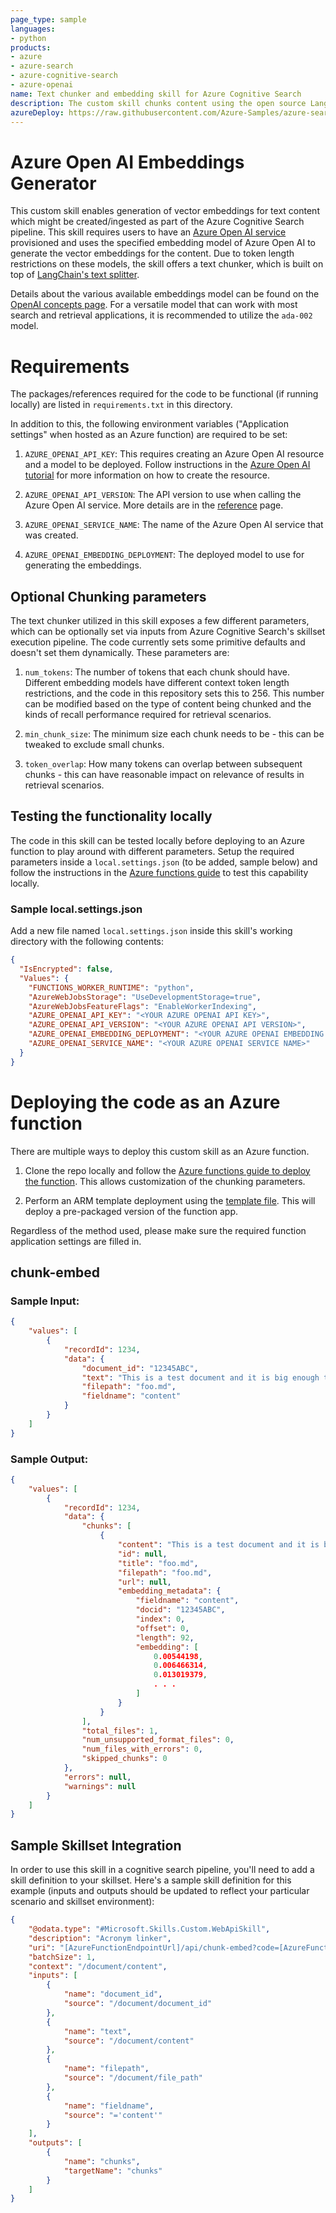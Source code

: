 ```yaml
---
page_type: sample
languages:
- python
products:
- azure
- azure-search
- azure-cognitive-search
- azure-openai
name: Text chunker and embedding skill for Azure Cognitive Search
description: The custom skill chunks content using the open source LangChain text chunker and then utilizes Azure Open AI service to generate vector embeddings for that content.
azureDeploy: https://raw.githubusercontent.com/Azure-Samples/azure-search-power-skills/main/Vector/EmbeddingsGenerator/azuredeploy.json
---
```


# Azure Open AI Embeddings Generator

This custom skill enables generation of vector embeddings for text content which might be created/ingested as part of the Azure Cognitive Search pipeline. This skill requires users to have an [Azure Open AI service](https://learn.microsoft.com/azure/cognitive-services/openai/) provisioned and uses the specified embedding model of Azure Open AI to generate the vector embeddings for the content. Due to token length restrictions on these models, the skill offers a text chunker, which is built on top of [LangChain's text splitter](https://python.langchain.com/en/latest/reference/modules/text_splitter.html).

Details about the various available embeddings model can be found on the [OpenAI concepts page](https://learn.microsoft.com/azure/cognitive-services/openai/concepts/models#embeddings-models). For a versatile model that can work with most search and retrieval applications, it is recommended to utilize the `ada-002` model.

# Requirements

The packages/references required for the code to be functional (if running locally) are listed in `requirements.txt` in this directory. 

In addition to this, the following environment variables ("Application settings" when hosted as an Azure function) are required to be set:

1. `AZURE_OPENAI_API_KEY`: This requires creating an Azure Open AI resource and a model to be deployed. Follow instructions in the [Azure Open AI tutorial](https://learn.microsoft.com/azure/cognitive-services/openai/how-to/create-resource?pivots=web-portal) for more information on how to create the resource.

2. `AZURE_OPENAI_API_VERSION`: The API version to use when calling the Azure Open AI service. More details are in the [reference](https://learn.microsoft.com/azure/cognitive-services/openai/reference#embeddings) page.

3. `AZURE_OPENAI_SERVICE_NAME`: The name of the Azure Open AI service that was created.

4. `AZURE_OPENAI_EMBEDDING_DEPLOYMENT`: The deployed model to use for generating the embeddings.

## Optional Chunking parameters

The text chunker utilized in this skill exposes a few different parameters, which can be optionally set via inputs from Azure Cognitive Search's skillset execution pipeline. The code currently sets some primitive defaults and doesn't set them dynamically. These parameters are:

1. `num_tokens`: The number of tokens that each chunk should have. Different embedding models have different context token length restrictions, and the code in this repository sets this to 256. This number can be modified based on the type of content being chunked and the kinds of recall performance required for retrieval scenarios.

2. `min_chunk_size`: The minimum size each chunk needs to be - this can be tweaked to exclude small chunks.

3. `token_overlap`: How many tokens can overlap between subsequent chunks - this can have reasonable impact on relevance of results in retrieval scenarios.

## Testing the functionality locally

The code in this skill can be tested locally before deploying to an Azure function to play around with different parameters. Setup the required parameters inside a `local.settings.json` (to be added, sample below) and follow the instructions in the [Azure functions guide](https://learn.microsoft.com/azure/azure-functions/functions-develop-local) to test this capability locally.

### Sample local.settings.json

Add a new file named `local.settings.json` inside this skill's working directory with the following contents:

```json
{
  "IsEncrypted": false,
  "Values": {
    "FUNCTIONS_WORKER_RUNTIME": "python",
    "AzureWebJobsStorage": "UseDevelopmentStorage=true",
    "AzureWebJobsFeatureFlags": "EnableWorkerIndexing",
    "AZURE_OPENAI_API_KEY": "<YOUR AZURE OPENAI API KEY>",
    "AZURE_OPENAI_API_VERSION": "<YOUR AZURE OPENAI API VERSION>",
    "AZURE_OPENAI_EMBEDDING_DEPLOYMENT": "<YOUR AZURE OPENAI EMBEDDING MODEL DEPLOYMENT>",
    "AZURE_OPENAI_SERVICE_NAME": "<YOUR AZURE OPENAI SERVICE NAME>"
  }
}
```

# Deploying the code as an Azure function

There are multiple ways to deploy this custom skill as an Azure function.

1. Clone the repo locally and follow the [Azure functions guide to deploy the function](https://learn.microsoft.com/azure/azure-functions/functions-develop-vs-code?tabs=python). This allows customization of the chunking parameters.

2. Perform an ARM template deployment using the [template file](azuredeploy.json). This will deploy a pre-packaged version of the function app.

Regardless of the method used, please make sure the required function application settings are filled in.

## chunk-embed

### Sample Input:

```json
{
    "values": [
        {
            "recordId": 1234,
            "data": {
                "document_id": "12345ABC",
                "text": "This is a test document and it is big enough to ensure that it meets the minimum chunk size.",
                "filepath": "foo.md",
                "fieldname": "content"
            }
        }
    ]
}

```

### Sample Output:

```json
{
    "values": [
        {
            "recordId": 1234,
            "data": {
                "chunks": [
                    {
                        "content": "This is a test document and it is big enough to ensure that it meets the minimum chunk size.",
                        "id": null,
                        "title": "foo.md",
                        "filepath": "foo.md",
                        "url": null,
                        "embedding_metadata": {
                            "fieldname": "content",
                            "docid": "12345ABC",
                            "index": 0,
                            "offset": 0,
                            "length": 92,
                            "embedding": [
                                0.00544198,
                                0.006466314,
                                0.013019379,
                                . . . 
                            ]
                        }
                    }
                ],
                "total_files": 1,
                "num_unsupported_format_files": 0,
                "num_files_with_errors": 0,
                "skipped_chunks": 0
            },
            "errors": null,
            "warnings": null
        }
    ]
}

```

## Sample Skillset Integration

In order to use this skill in a cognitive search pipeline, you'll need to add a skill definition to your skillset.
Here's a sample skill definition for this example (inputs and outputs should be updated to reflect your particular scenario and skillset environment):

```json
{
    "@odata.type": "#Microsoft.Skills.Custom.WebApiSkill",
    "description": "Acronym linker",
    "uri": "[AzureFunctionEndpointUrl]/api/chunk-embed?code=[AzureFunctionDefaultHostKey]",
    "batchSize": 1,
    "context": "/document/content",
    "inputs": [
        {
            "name": "document_id",
            "source": "/document/document_id"
        },
        {
            "name": "text",
            "source": "/document/content"
        },
        {
            "name": "filepath",
            "source": "/document/file_path"
        },
        {
            "name": "fieldname",
            "source": "='content'"
        }
    ],
    "outputs": [
        {
            "name": "chunks",
            "targetName": "chunks"
        }
    ]
}
```